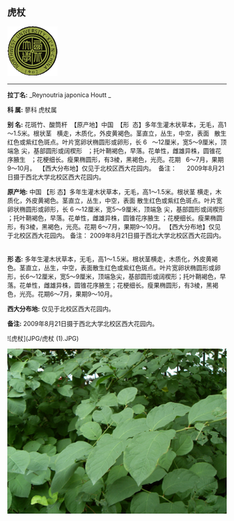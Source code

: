 ## 虎杖

![西北大学校园网络植物志](JPG/nwu.gif)

---

**拉丁名:**  _Reynoutria japonica Houtt _

**科 属:** 蓼科 虎杖属

**别 名:** 花斑竹、酸筒杆
 【原产地】中国 
 【形  态】多年生灌木状草本，无毛，高1～1.5米。根状茎
  横走，木质化，外皮黄褐色。茎直立，丛生，中空，表面
  散生红色或紫红色斑点。叶片宽卵状椭圆形或卵形，长 6
  ～12厘米，宽5～9厘米，顶端急 尖，基部圆形或阔楔形
  ；托叶鞘褐色，早落。花单性，雌雄异株，圆锥花序腋生
  ；花梗细长。瘦果椭圆形，有3棱，黑褐色，光亮。花期
  6～7月，果期9～10月。
 【西大分布地】仅见于北校区西大花园内。
 备注：
     2009年8月21日摄于西北大学北校区西大花园内。 　

**原产地:** 中国 
【形 态】多年生灌木状草本，无毛，高1～1.5米。根状茎
 横走，木质化，外皮黄褐色。茎直立，丛生，中空，表面
 散生红色或紫红色斑点。叶片宽卵状椭圆形或卵形，长 6
 ～12厘米，宽5～9厘米，顶端急 尖，基部圆形或阔楔形
 ；托叶鞘褐色，早落。花单性，雌雄异株，圆锥花序腋生
 ；花梗细长。瘦果椭圆形，有3棱，黑褐色，光亮。花期
 6～7月，果期9～10月。
【西大分布地】仅见于北校区西大花园内。
备注：
 2009年8月21日摄于西北大学北校区西大花园内。 　

**形  态:** 多年生灌木状草本，无毛，高1～1.5米。根状茎横走，木质化，外皮黄褐色。茎直立，丛生，中空，表面散生红色或紫红色斑点。叶片宽卵状椭圆形或卵形，长6～12厘米，宽5～9厘米，顶端急尖，基部圆形或阔楔形；托叶鞘褐色，早落。花单性，雌雄异株，圆锥花序腋生；花梗细长。瘦果椭圆形，有3棱，黑褐色，光亮。花期6～7月，果期9～10月。

**西大分布地:** 仅见于北校区西大花园内。

**备注:** 2009年8月21日摄于西北大学北校区西大花园内。　

![虎杖](JPG/虎杖 (1).JPG) 

![虎杖](JPG/虎杖.JPG) 

